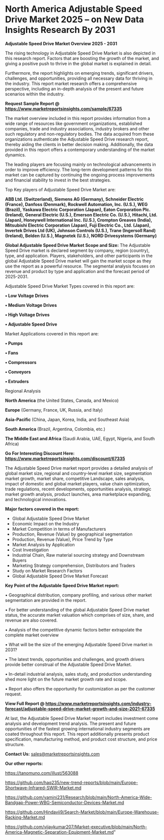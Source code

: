 # North America Adjustable Speed Drive Market 2025 – on New Data Insights Research By 2031

<Strong> Adjustable Speed Drive Market Overview 2025 - 2031</strong>

The rising technology in Adjustable Speed Drive Market is also depicted in this research report. Factors that are boosting the growth of the market, and giving a positive push to thrive in the global market is explained in detail.

Furthermore, the report highlights on emerging trends, significant drivers, challenges, and opportunities, providing all necessary data for thriving in the industry. This report market research offers a comprehensive perspective, including an in-depth analysis of the present and future scenarios within the industry.

<strong>Request Sample Report @ <a href=https://www.marketreportsinsights.com/sample/67335>https://www.marketreportsinsights.com/sample/67335</a></strong>

The market overview included in this report provides information from a wide range of resources like government organizations, established companies, trade and industry associations, industry brokers and other such regulatory and non-regulatory bodies. The data acquired from these organizations authenticate the Adjustable Speed Drive research report, thereby aiding the clients in better decision making. Additionally, the data provided in this report offers a contemporary understanding of the market dynamics.

The leading players are focusing mainly on technological advancements in order to improve efficiency. The long-term development patterns for this market can be captured by continuing the ongoing process improvements and financial stability to invest in the best strategies.

Top Key players of Adjustable Speed Drive Market are:

<strong>ABB Ltd. (Switzerland), Siemens AG (Germany), Schneider Electric (France), Danfoss (Denmark), Rockwell Automation, Inc. (U.S.), WEG (Brazil), Yaskawa Electric Corporation (Japan), Eaton Corporation Plc. (Ireland), General Electric (U.S.), Emerson Electric Co. (U.S.), Hitachi, Ltd. (Japan), Honeywell International Inc. (U.S.), Crompton Greaves (India), Mitsubishi Electric Corporation (Japan), Fuji Electric Co., Ltd. (Japan), Invertek Drives Ltd (UK), Johnson Controls (U.S.), Trane (Ingersoll Rand) (Ireland), Belden (U.S.), Magnetek (U.S.), NORD Drivesystems (Germany)</strong>

<strong><b>Global Adjustable Speed Drive Market Scope and Size:</b></strong>
The Adjustable Speed Drive market is declared segment by company, region (country), type, and application. Players, stakeholders, and other participants in the global Adjustable Speed Drive market will gain the market scope as they use the report as a powerful resource. The segmental analysis focuses on revenue and product by type and application and the forecast period of 2025-2031.

Adjustable Speed Drive Market Types covered in this report are:

<strong>• Low Voltage Drives

• Medium Voltage Drives

• High Voltage Drives

• Adjustable Speed Drive</strong>

Market Applications covered in this report are:

<strong>• Pumps

• Fans

• Compressors

• Conveyors

• Extruders</strong> 

Regional Analysis

<strong>North America</strong> (the United States, Canada, and Mexico)

<strong>Europe</strong> (Germany, France, UK, Russia, and Italy)

<strong>Asia-Pacific</strong> (China, Japan, Korea, India, and Southeast Asia)

<strong>South America</strong> (Brazil, Argentina, Colombia, etc.)

<strong>The Middle East and Africa</strong> (Saudi Arabia, UAE, Egypt, Nigeria, and South Africa)

<strong>Go For Interesting Discount Here: <a href=https://www.marketreportsinsights.com/discount/67335>https://www.marketreportsinsights.com/discount/67335</a></strong>

The Adjustable Speed Drive market report provides a detailed analysis of global market size, regional and country-level market size, segmentation market growth, market share, competitive Landscape, sales analysis, impact of domestic and global market players, value chain optimization, trade regulations, recent developments, opportunities analysis, strategic market growth analysis, product launches, area marketplace expanding, and technological innovations.

<strong><b>Major factors covered in the report:</b></strong>
<ul>
  <li>Global Adjustable Speed Drive Market </li>
  <li>Economic Impact on the Industry</li>
  <li>Market Competition in terms of Manufacturers</li>
  <li>Production, Revenue (Value) by geographical segmentation</li>
  <li>Production, Revenue (Value), Price Trend by Type</li>
  <li>Market Analysis by Application</li>
  <li>Cost Investigation</li>
  <li>Industrial Chain, Raw material sourcing strategy and Downstream Buyers</li>
  <li>Marketing Strategy comprehension, Distributors and Traders</li>
  <li>Study on Market Research Factors</li>
  <li>Global Adjustable Speed Drive Market Forecast</li>
</ul>

<strong><b>Key Point of the Adjustable Speed Drive Market report:</b></strong>

• Geographical distribution, company profiling, and various other market segmentation are provided in the report.

• For better understanding of the global Adjustable Speed Drive market status, the accurate market valuation which comprises of size, share, and revenue are also covered.

• Analysis of the competitive dynamic factors better extrapolate the complete market overview

• What will be the size of the emerging Adjustable Speed Drive market in 2031?

• The latest trends, opportunities and challenges, and growth drivers provide better construal of the Adjustable Speed Drive Market.

• In-detail industrial analysis, sales study, and production understanding shed more light on the future market growth rate and scope.

• Report also offers the opportunity for customization as per the customer request.

<strong><b>View Full Report @ <a href=https://www.marketreportsinsights.com/industry-forecast/adjustable-speed-drive-market-growth-and-size-2021-67335>https://www.marketreportsinsights.com/industry-forecast/adjustable-speed-drive-market-growth-and-size-2021-67335</a></b></strong>


At last, the Adjustable Speed Drive Market report includes investment come analysis and development trend analysis. The present and future opportunities of the fastest growing international industry segments are coated throughout this report. This report additionally presents product specification, manufacturing method, and product cost structure, and price structure.

<strong>Contact Us:</strong>
sales@marketreportsinsights.com

<strong>Our other reports:</strong>

<a href=https://tanomuno.com/illust/563088>https://tanomuno.com/illust/563088</a>

<a href=https://github.com/haq235/new-trend-reports/blob/main/Europe-Shortwave-Infrared-SWIR-Market.md>https://github.com/haq235/new-trend-reports/blob/main/Europe-Shortwave-Infrared-SWIR-Market.md</a>

<a href=https://github.com/yamini231/Research/blob/main/North-America-Wide-Bandgap-Power-WBG-Semiconductor-Devices-Market.md>https://github.com/yamini231/Research/blob/main/North-America-Wide-Bandgap-Power-WBG-Semiconductor-Devices-Market.md</a>

<a href=https://github.com/Hindavii9/Search-Market/blob/main/Europe-Warehouse-Racking-Market.md>https://github.com/Hindavii9/Search-Market/blob/main/Europe-Warehouse-Racking-Market.md</a>

<a href=https://github.com/vijaykumar207/Market-executive/blob/main/North-America-Magnetic-Separation-Equipment-Market.md>https://github.com/vijaykumar207/Market-executive/blob/main/North-America-Magnetic-Separation-Equipment-Market.md</a>"
